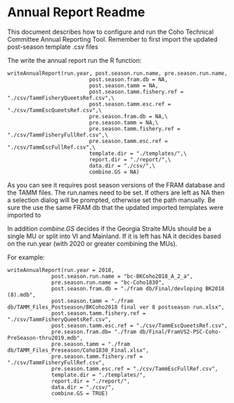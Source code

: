 # Annual Report Readme

This document describes how to configure and run the Coho Technical Committee Annual Reporting Tool.  Remember to first import the updated post-season template .csv files

The write the annual report run the R function:

	writeAnnualReport(run.year, post.season.run.name, pre.season.run.name,
                              post.season.fram.db = NA,
                              post.season.tamm = NA,
                              post.season.tamm.fishery.ref = "./csv/TammFisheryQueetsRef.csv",\
                              post.season.tamm.esc.ref = "./csv/TammEscQueetsRef.csv",\
                              pre.season.fram.db = NA,\
                              pre.season.tamm = NA,\
                              pre.season.tamm.fishery.ref = "./csv/TammFisheryFullRef.csv",\
                              pre.season.tamm.esc.ref = "./csv/TammEscFullRef.csv",\
                              template.dir = "./templates/",\
                              report.dir = "./report/",\
                              data.dir = "./csv/",\
                              combine.GS = NA)
						

As you can see it requires post season versions of the FRAM database and the TAMM files.  The run.names need to be set.  If others are left as NA then a selection dialog will be prompted, otherwise set the path manually. Be sure the use the same FRAM db that the updated imported templates were imported to

In addition *combine.GS* decides if the Georgia Straite MUs should be a single MU or split into VI and Mainland.  If it is left has NA it decides based on the run.year (with 2020 or greater combining the MUs).  

For example:

	writeAnnualReport(run.year = 2018,
                  post.season.run.name = "bc-BKCoho2018_A_2_a",
                  pre.season.run.name = "bc-Coho1830",
                  post.season.fram.db = "./fram db/Final/devloping BK2018 (8).mdb",
                  post.season.tamm = "./fram db/TAMM_Files_Postseason/BKCoho2018 final ver 8 postseason run.xlsx",
                  post.season.tamm.fishery.ref = "./csv/TammFisheryQueetsRef.csv",
                  post.season.tamm.esc.ref = "./csv/TammEscQueetsRef.csv",
                  pre.season.fram.db= "./fram db/Final/FramVS2-PSC-Coho-PreSeason-thru2019.mdb",
                  pre.season.tamm = "./fram db/TAMM_Files_Preseason/Coho1830_Final.xlsx",
                  pre.season.tamm.fishery.ref = "./csv/TammFisheryFullRef.csv",
                  pre.season.tamm.esc.ref = "./csv/TammEscFullRef.csv",
                  template.dir = "./templates/",
                  report.dir = "./report/",
                  data.dir = "./csv/",
                  combine.GS = TRUE)




